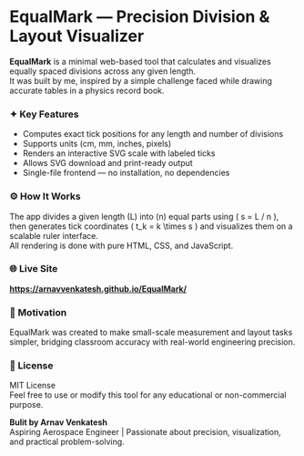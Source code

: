# EqualMark — Precision Division & Layout Visualizer

**EqualMark** is a minimal web-based tool that calculates and visualizes equally spaced divisions across any given length.  
It was built by me, inspired by a simple challenge faced while drawing accurate tables in a physics record book.

### ✦ Key Features
- Computes exact tick positions for any length and number of divisions  
- Supports units (cm, mm, inches, pixels)  
- Renders an interactive SVG scale with labeled ticks  
- Allows SVG download and print-ready output  
- Single-file frontend — no installation, no dependencies  

### ⚙️ How It Works
The app divides a given length \(L\) into \(n\) equal parts using \( s = L / n \),  
then generates tick coordinates \( t_k = k \times s \) and visualizes them on a scalable ruler interface.  
All rendering is done with pure HTML, CSS, and JavaScript.

### 🌐 Live Site
**https://arnavvenkatesh.github.io/EqualMark/**

### 🧭 Motivation
EqualMark was created to make small-scale measurement and layout tasks simpler, bridging classroom accuracy with real-world engineering precision.

### 🪪 License
MIT License  
Feel free to use or modify this tool for any educational or non-commercial purpose.

**Bulit by Arnav Venkatesh**  
Aspiring Aerospace Engineer | Passionate about precision, visualization, and practical problem-solving.
